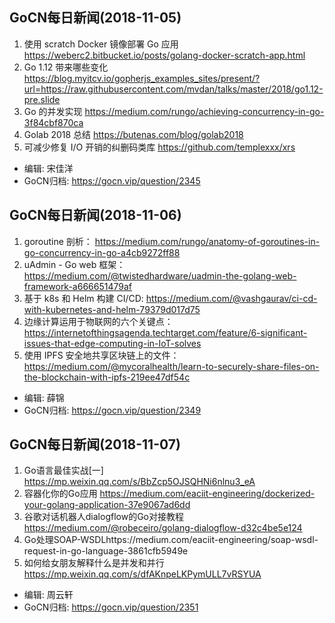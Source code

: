## GoCN每日新闻(2018-11-05)

1. 使用 scratch Docker 镜像部署 Go 应用 https://weberc2.bitbucket.io/posts/golang-docker-scratch-app.html
2. Go 1.12 带来哪些变化 https://blog.myitcv.io/gopherjs_examples_sites/present/?url=https://raw.githubusercontent.com/mvdan/talks/master/2018/go1.12-pre.slide
3. Go 的并发实现 https://medium.com/rungo/achieving-concurrency-in-go-3f84cbf870ca
4. Golab 2018 总结 https://butenas.com/blog/golab2018
5. 可减少修复 I/O 开销的纠删码类库 https://github.com/templexxx/xrs

- 编辑: 宋佳洋 
- GoCN归档: https://gocn.vip/question/2345


## GoCN每日新闻(2018-11-06)

1. goroutine 剖析： https://medium.com/rungo/anatomy-of-goroutines-in-go-concurrency-in-go-a4cb9272ff88
2. uAdmin - Go web 框架：https://medium.com/@twistedhardware/uadmin-the-golang-web-framework-a666651479af
3. 基于 k8s 和 Helm 构建 CI/CD: https://medium.com/@vashgaurav/ci-cd-with-kubernetes-and-helm-79379d017d75
4. 边缘计算运用于物联网的六个关键点：https://internetofthingsagenda.techtarget.com/feature/6-significant-issues-that-edge-computing-in-IoT-solves
5. 使用 IPFS 安全地共享区块链上的文件：https://medium.com/@mycoralhealth/learn-to-securely-share-files-on-the-blockchain-with-ipfs-219ee47df54c

- 编辑: 薛锦
- GoCN归档:  https://gocn.vip/question/2349


## GoCN每日新闻(2018-11-07)

1. Go语言最佳实战[一] https://mp.weixin.qq.com/s/BbZcp5OJSQHNi6nlnu3_eA
2. 容器化你的Go应用 https://medium.com/eaciit-engineering/dockerized-your-golang-application-37e9067ad6dd
3. 谷歌对话机器人dialogflow的Go对接教程 https://medium.com/@robeceiro/golang-dialogflow-d32c4be5e124
4. Go处理SOAP-WSDLhttps://medium.com/eaciit-engineering/soap-wsdl-request-in-go-language-3861cfb5949e
5. 如何给女朋友解释什么是并发和并行 https://mp.weixin.qq.com/s/dfAKnpeLKPymULL7vRSYUA

- 编辑: 周云轩
- GoCN归档:  https://gocn.vip/question/2351
